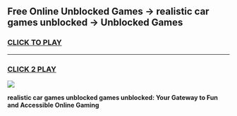 
## Free Online Unblocked Games → realistic car games unblocked → Unblocked Games
<h3>
<a href="https://premium.freeplayer.one?title=realistic_car_games_unblocked&ref=21F">CLICK TO PLAY</a></h3>
<hr>

<h3>
<a href="https://premium.freeplayer.one?title=realistic_car_games_unblocked&ref=21F">CLICK 2 PLAY</a>
  
</h3>

<a href="https://premium.freeplayer.one?title=realistic_car_games_unblocked&ref=21F/"><img src="https://clearcache.store/games.png"></a>


**realistic car games unblocked games unblocked: Your Gateway to Fun and Accessible Online Gaming**
